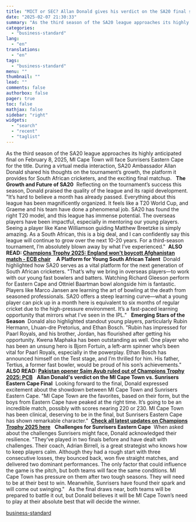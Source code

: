 ```yaml
---
title: "MICT or SEC? Allan Donald gives his verdict on the SA20 final showdown"
date: "2025-02-07 21:30:33"
summary: "As the third season of the SA20 league approaches its highly anticipated final on February 8, 2025, MI Cape Town will face Sunrisers Eastern Cape for the title. During a virtual media interaction, SA20 Ambassador Allan Donald shared his thoughts on the tournament’s growth, the platform it provides for South..."
categories:
  - "business-standard"
lang:
  - "en"
translations:
  - "en"
tags:
  - "business-standard"
menu: ""
thumbnail: ""
lead: ""
comments: false
authorbox: false
pager: true
toc: false
mathjax: false
sidebar: "right"
widgets:
  - "search"
  - "recent"
  - "taglist"
---
```


As the third season of the SA20 league approaches its highly anticipated final on February 8, 2025, MI Cape Town will face Sunrisers Eastern Cape for the title. During a virtual media interaction, SA20 Ambassador Allan Donald shared his thoughts on the tournament’s growth, the platform it provides for South African cricketers, and the exciting final matchup.
 
**The Growth and Future of SA20** 
Reflecting on the tournament’s success this season, Donald praised the quality of the league and its rapid development. "It’s hard to believe a month has already passed. Everything about this league has been magnificently organized. It feels like a T20 World Cup, and Graeme and his team have done a phenomenal job. SA20 has found the right T20 model, and this league has immense potential. The overseas players have been impactful, especially in mentoring our young players. Seeing a player like Kane Williamson guiding Matthew Breetzke is simply amazing. As a South African, this is a big deal, and I can confidently say this league will continue to grow over the next 10-20 years. For a third-season tournament, I’m absolutely blown away by what I’ve experienced."  **ALSO READ: [Champions Trophy 2025: England won't boycott Afghanistan match - ECB chair](https://www.business-standard.com/cricket/champions-trophy/champions-trophy-2025-england-won-t-boycott-afghanistan-match-ecb-chair-125020701532_1.html)** 
 
**A Platform for Young South African Talent** 
Donald highlighted how SA20 serves as a vital platform for the next generation of South African cricketers. "That’s why we bring in overseas players—to work with our young fast bowlers and batters. Watching Richard Gleeson perform for Eastern Cape and Ottniel Baartman bowl alongside him is fantastic. Players like Marco Jansen are learning the art of bowling at the death from seasoned professionals. SA20 offers a steep learning curve—what a young player can pick up in a month here is equivalent to six months of regular cricket due to the high-pressure environment. It’s a fast-paced learning opportunity that mirrors what I’ve seen in the IPL."
 
**Emerging Stars of the Season** 
Donald also highlighted standout young players, particularly Rubin Hermann, Lhuan-dre Pretorius, and Ethan Bosch. "Rubin has impressed for Paarl Royals, and his brother, Jordan, has flourished after getting his opportunity. Kwena Maphaka has been outstanding as well. One player who has been an unsung hero is Bjorn Fortuin, a left-arm spinner who’s been vital for Paarl Royals, especially in the powerplay. Ethan Bosch has announced himself on the Test stage, and I’m thrilled for him. His father, Tertius, a former fast bowler, would be proud of his son’s achievements."  **ALSO READ: [Pakistan opener Saim Ayub ruled out of Champions Trophy 2025: PCB](https://www.business-standard.com/cricket/champions-trophy/pakistan-opener-saim-ayub-ruled-out-of-champions-trophy-2025-pcb-125020700986_1.html)**
 
**Allan Donald's verdict on the MI Cape Town vs. Sunrisers Eastern Cape Final** 
Looking forward to the final, Donald expressed excitement about the showdown between MI Cape Town and Sunrisers Eastern Cape. "MI Cape Town are the favorites, based on their form, but the boys from Eastern Cape have peaked at the right time. It’s going to be an incredible match, possibly with scores nearing 220 or 230. MI Cape Town has been clinical, deserving to be in the final, but Sunrisers Eastern Cape has shown remarkable character."  [**Check all latest updates on Champions Trophy 2025 here**](https://www.business-standard.com/cricket/champions-trophy/pakistan-opener-saim-ayub-ruled-out-of-champions-trophy-2025-pcb-125020700986_1.html)
 
**Challenges for Sunrisers Eastern Cape** 
When asked about the challenges Sunrisers might face, Donald acknowledged their resilience. "They’ve played in two finals before and have dealt with challenges. Their coach, Adrian Birrell, is a great strategist who knows how to keep players calm. Although they had a rough start with three consecutive losses, they bounced back, won five straight matches, and delivered two dominant performances. The only factor that could influence the game is the pitch, but both teams will face the same conditions. MI Cape Town has pressure on them after two tough seasons. They will need to be at their best to win. Meanwhile, Sunrisers have found their spark and will come out swinging."
 
As the final draws near, both teams will be prepared to battle it out, but Donald believes it will be MI Cape Town’s need to play at their absolute best that will decide the winner.

[business-standard](https://www.business-standard.com/cricket/news/mict-or-sec-allan-donald-gives-his-verdict-on-the-sa20-final-showdown-125020701584_1.html)

